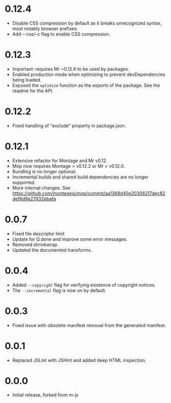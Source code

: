 # 0.12.4

 - Disable CSS compression by default as it breaks unrecognized syntax, most
   notably browser prefixes.
 - Add --css/-c flag to enable CSS compression.

# 0.12.3

 - Important: requires Mr ~0.12.6 to be used by packages.
 - Enabled production mode when optimizing to prevent devDependencies being
   loaded.
 - Exposed the `optimize` function as the exports of the package. See the
   readme for the API.

# 0.12.2

-   Fixed handling of "exclude" property in package.json.

# 0.12.1

-   Extensive refactor for Montage and Mr v0.12.
-   Mop now requires Montage > v0.12.2 or Mr > v0.12.0.
-   Bundling is no longer optional.
-   Incremental builds and shared build dependencies are no longer supported.
-   More internal changes. See
    https://github.com/montagejs/mop/commit/aa1368d40e20306217dec82def6d9e27832ebafa

# 0.0.7

-   Fixed file descriptor limit
-   Update for Q.done and improve some error messages.
-   Removed shrinkwrap.
-   Updated the documented transforms.

# 0.0.4

-   Added ``--copyright`` flag for verifying existence of copyright
    notices.
-   The ``--incremental`` flag is now on by default.

# 0.0.3

-   Fixed issue with obsolete manifest removal from the generated
    manifest.

# 0.0.1

-   Replaced JSLint with JSHint and added deep HTML inspection.

# 0.0.0

-   Initial release, forked from m-js

